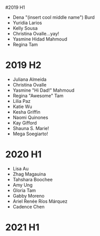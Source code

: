 #2019 H1

- Dena "(insert cool middle name") Burd
- Yuridia Larios
- Kelly Sousa
- Christina Ovalle...yay!
- Yasmine Hidad Mahmoud
- Regina Tam

# 2019 H2

- Juliana Almeida
- Christina Ovalle
- Yasmine "Hi Dad!" Mahmoud
- Regina "Awesome" Tam
- Lilia Paz
- Katie Wu
- Kesha Griffin
- Naomi Quinones
- Kay Gifford
- Shauna S. Marie!
- Mega Soegiarto!

# 2020 H1

- Lisa Au
- Zhag Magauina
- Tahshara Boochee
- Amy Ung
- Gloria Tam
- Gabby Moreno
- Ariel Renée Ríos Márquez
- Cadence Chen

# 2021 H1
